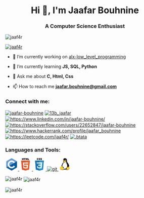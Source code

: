 <h1 align="center">Hi 👋, I'm Jaafar Bouhnine</h1>
<h3 align="center">A Computer Science Enthusiast</h3>

<p align="left"> <img src="https://komarev.com/ghpvc/?username=jaaf4r&label=Profile%20views&color=0e75b6&style=flat" alt="jaaf4r" /> </p>

<p align="left"> <a href="https://github.com/ryo-ma/github-profile-trophy"><img src="https://github-profile-trophy.vercel.app/?username=jaaf4r" alt="jaaf4r" /></a> </p>

- 🔭 I’m currently working on [alx-low_level_programming](https://github.com/Jaaf4r/alx-low_level_programming)

- 🌱 I’m currently learning **JS, SQL, Python**

- 💬 Ask me about **C, Html, Css**

- 📫 How to reach me **jaafar.bouhnine@gmail.com**

<h3 align="left">Connect with me:</h3>
<p align="left">
<a href="https://codepen.io/jaafar-bouhnine" target="blank"><img align="center" src="https://raw.githubusercontent.com/rahuldkjain/github-profile-readme-generator/master/src/images/icons/Social/codepen.svg" alt="jaafar-bouhnine" height="30" width="40" /></a>
<a href="https://twitter.com/13b_jaafar" target="blank"><img align="center" src="https://raw.githubusercontent.com/rahuldkjain/github-profile-readme-generator/master/src/images/icons/Social/twitter.svg" alt="13b_jaafar" height="30" width="40" /></a>
<a href="https://linkedin.com/in/jaafar-bouhnine/" target="blank"><img align="center" src="https://raw.githubusercontent.com/rahuldkjain/github-profile-readme-generator/master/src/images/icons/Social/linked-in-alt.svg" alt="https://www.linkedin.com/in/jaafar-bouhnine/" height="30" width="40" /></a>
<a href="https://stackoverflow.com/users/22652847/jaafar-bouhnine" target="blank"><img align="center" src="https://raw.githubusercontent.com/rahuldkjain/github-profile-readme-generator/master/src/images/icons/Social/stack-overflow.svg" alt="https://stackoverflow.com/users/22652847/jaafar-bouhnine" height="30" width="40" /></a>
<a href="https://www.hackerrank.com/jaafar_bouhnine" target="blank"><img align="center" src="https://raw.githubusercontent.com/rahuldkjain/github-profile-readme-generator/master/src/images/icons/Social/hackerrank.svg" alt="https://www.hackerrank.com/profile/jaafar_bouhnine" height="30" width="40" /></a>
<a href="https://www.leetcode.com/jaaf4r/" target="blank"><img align="center" src="https://raw.githubusercontent.com/rahuldkjain/github-profile-readme-generator/master/src/images/icons/Social/leet-code.svg" alt="https://leetcode.com/jaaf4r/" height="30" width="40" /></a>
<a href="https://discord.gg/.btata" target="blank"><img align="center" src="https://raw.githubusercontent.com/rahuldkjain/github-profile-readme-generator/master/src/images/icons/Social/discord.svg" alt=".btata" height="30" width="40" /></a>
</p>

<h3 align="left">Languages and Tools:</h3>
<p align="left"> <a href="https://www.cprogramming.com/" target="_blank" rel="noreferrer"> <img src="https://raw.githubusercontent.com/devicons/devicon/master/icons/c/c-original.svg" alt="c" width="40" height="40"/> </a> <a href="https://www.w3schools.com/css/" target="_blank" rel="noreferrer"> <img src="https://raw.githubusercontent.com/devicons/devicon/master/icons/html5/html5-original-wordmark.svg" alt="html5" width="40" height="40"/> </a> <a href="https://www.linux.org/" target="_blank" rel="noreferrer"> <img src="https://raw.githubusercontent.com/devicons/devicon/master/icons/css3/css3-original-wordmark.svg" alt="css3" width="40" height="40"/> </a> <a href="https://git-scm.com/" target="_blank" rel="noreferrer"> <img src="https://www.vectorlogo.zone/logos/git-scm/git-scm-icon.svg" alt="git" width="40" height="40"/> </a> <a href="https://www.w3.org/html/" target="_blank" rel="noreferrer"> <img src="https://raw.githubusercontent.com/devicons/devicon/master/icons/linux/linux-original.svg" alt="linux" width="40" height="40"/> </a> </p>

<p><img align="left" src="https://github-readme-stats.vercel.app/api/top-langs?username=jaaf4r&show_icons=true&locale=en&layout=compact" alt="jaaf4r" /></p>

<p>&nbsp;<img align="center" src="https://github-readme-stats.vercel.app/api?username=jaaf4r&show_icons=true&locale=en" alt="jaaf4r" /></p>

<img align="center" src="https://github-readme-streak-stats.herokuapp.com/?user=jaaf4r&" alt="jaaf4r" />
